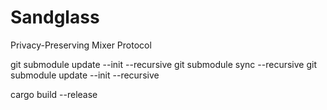 # Sandglass
Privacy-Preserving Mixer Protocol


git submodule update --init --recursive
git submodule sync --recursive
git submodule update --init --recursive

cargo build --release